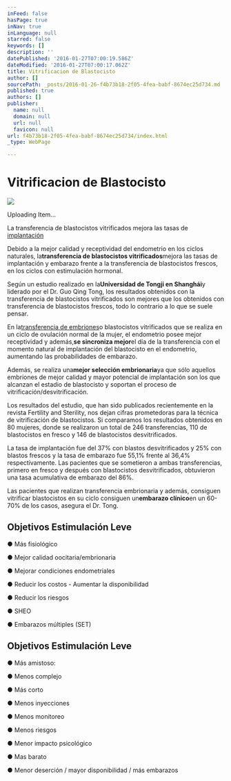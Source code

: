 ```yaml
---
inFeed: false
hasPage: true
inNav: true
inLanguage: null
starred: false
keywords: []
description: ''
datePublished: '2016-01-27T07:00:19.586Z'
dateModified: '2016-01-27T07:00:17.062Z'
title: Vitrificacion de Blastocisto
author: []
sourcePath: _posts/2016-01-26-f4b73b18-2f05-4fea-babf-8674ec25d734.md
published: true
authors: []
publisher:
  name: null
  domain: null
  url: null
  favicon: null
url: f4b73b18-2f05-4fea-babf-8674ec25d734/index.html
_type: WebPage

---
```

# Vitrificacion de Blastocisto
![](https://imgflo.herokuapp.com/graph/vahj1ThiexotieMo/803d5e0f959edfc8d5f98abae2270033/passthrough.png?height=600&input=https%3A%2F%2Fs3-us-west-2.amazonaws.com%2Fthe-grid-img%2Fp%2F13aa077c64f29d37b31bb8c28ec3d3976daf8c01.png&width=594)

Uploading Item...

La transferencia de blastocistos vitrificados mejora las tasas de [implantación][0]

Debido a la mejor calidad y receptividad del endometrio en los ciclos naturales, la**transferencia de blastocistos vitrificados**mejora las tasas de implantación y embarazo frente a la transferencia de blastocistos frescos, en los ciclos con estimulación hormonal.

Según un estudio realizado en la**Universidad de Tongji en Shanghái**y liderado por el Dr. Guo Qing Tong, los resultados obtenidos con la transferencia de blastocistos vitrificados son mejores que los obtenidos con transferencia de blastocistos frescos, todo lo contrario a lo que se suele pensar.

En la[transferencia de embriones][1]o blastocistos vitrificados que se realiza en un ciclo de ovulación normal de la mujer, el endometrio posee mejor receptividad y además,**se sincroniza mejor**el día de la transferencia con el momento natural de implantación del blastocisto en el endometrio, aumentando las probabilidades de embarazo.

Además, se realiza una**mejor selección embrionaria**ya que sólo aquellos embriones de mejor calidad y mayor potencial de implantación son los que alcanzan el estadio de blastocisto y soportan el proceso de vitrificación/desvitrificación.

Los resultados del estudio, que han sido publicados recientemente en la revista Fertility and Sterility, nos dejan cifras prometedoras para la técnica de vitrificación de blastocistos. Si comparamos los resultados obtenidos en 80 mujeres, donde se realizaron un total de 246 transferencias, 110 de blastocistos en fresco y 146 de blastocistos desvitrificados.

La tasa de implantación fue del 37% con blastos desvitrificados y 25% con blastos frescos y la tasa de embarazo fue 55,1% frente al 36,4% respectivamente. Las pacientes que se sometieron a ambas transferencias, primero en fresco y después con blastocistos desvitrificados, obtuvieron una tasa acumulativa de embarazo del 86%.

Las pacientes que realizan transferencia embrionaria y además, consiguen vitrificar blastocistos en su ciclo consiguen un**embarazo clínico**en un 60-70% de los casos, asegura el Dr. Tong.

## Objetivos Estimulación Leve 

● Más fisiológico 

● Mejor calidad oocitaria/embrionaria 

● Mejorar condiciones endometriales 

● Reducir los costos - Aumentar la disponibilidad

● Reducir los riesgos 

● SHEO 

● Embarazos múltiples (SET)

## Objetivos Estimulación Leve 

● Más amistoso: 

● Menos complejo 

● Más corto 

● Menos inyecciones 

● Menos monitoreo 

● Menos riesgos 

● Menor impacto psicológico 

● Mas barato 

● Menor deserción / mayor disponibilidad / más embarazos

[0]: http://www.reproduccionasistida.org/implantacion-embrionaria/ "implantación"
[1]: http://www.reproduccionasistida.org/transferencia-de-embriones/ "transferencia de embriones"